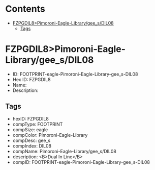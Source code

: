 



Contents
========

* [FZPGDIL8>Pimoroni-Eagle-Library/gee_s/DIL08](#fzpgdil8pimoroni-eagle-librarygee_sdil08)
	* [Tags](#tags)

# FZPGDIL8>Pimoroni-Eagle-Library/gee_s/DIL08

- ID: FOOTPRINT-eagle-Pimoroni-Eagle-Library-gee_s-DIL08
- Hex ID: FZPGDIL8
- Name: 
- Description: 

## Tags

- hexID: FZPGDIL8
- oompType: FOOTPRINT
- oompSize: eagle
- oompColor: Pimoroni-Eagle-Library
- oompDesc: gee_s
- oompIndex: DIL08
- oompName: Pimoroni-Eagle-Library/gee_s/DIL08
- description: &lt;B&gt;Dual In Line&lt;/B&gt;
- oompID: FOOTPRINT-eagle-Pimoroni-Eagle-Library-gee_s-DIL08
